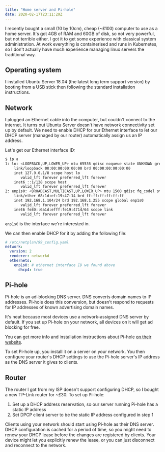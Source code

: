```yaml
---
title: "Home server and Pi-hole"
date: 2020-02-17T23:11:20Z
---
```


I recently bought a small (10 by 10cm), cheap (~£100) computer to use as a home
server. It's got 4GB of RAM and 60GB of disk, so not very powerful, but not
terrible either. I got it to get some experience with classical system
administration. At work everything is containerised and runs in Kubernetes, so I
don't actually have much experience managing linux servers the traditional way.

## Operating system

I installed Ubuntu Server 18.04 (the latest long term support version) by
booting from a USB stick then following the standard installation instructions.

## Network

I plugged an Ethernet cable into the computer, but couldn't connect to the
internet. It turns out Ubuntu Server doesn't have network connectivity set up by
default. We need to enable DHCP for our Ethernet interface to let our DHCP
server (managed by our router) automatically assign us an IP address.

Let's get our Ethernet interface ID:

```sh
$ ip a
1: lo: <LOOPBACK,UP,LOWER_UP> mtu 65536 qdisc noqueue state UNKNOWN group default qlen 1000
    link/loopback 00:00:00:00:00:00 brd 00:00:00:00:00:00
    inet 127.0.0.1/8 scope host lo
       valid_lft forever preferred_lft forever
    inet6 ::1/128 scope host
       valid_lft forever preferred_lft forever
2: enp1s0: <BROADCAST,MULTICAST,UP,LOWER_UP> mtu 1500 qdisc fq_codel state UP group default qlen 1000
    link/ether 68:1d:ef:19:47:14 brd ff:ff:ff:ff:ff:ff
    inet 192.168.1.104/24 brd 192.168.1.255 scope global enp1s0
       valid_lft forever preferred_lft forever
    inet6 fe80::6a1d:efff:fe19:4714/64 scope link
       valid_lft forever preferred_lft forever
```

`enp1s0` is the interface we're interested in.

We can then enable DHCP for it by adding the following file:

```yaml
# /etc/netplan/99_config.yaml
network:
  version: 2
  renderer: networkd
  ethernets:
    enp1s0: # ethernet interface ID we found above
      dhcp4: true
```

## Pi-hole

Pi-hole is an ad-blocking DNS server. DNS converts domain names to IP addresses.
Pi-hole does this conversion, but doesn't respond to requests for IP addresses
of known advertising domain names.

It's neat because most devices use a network-assigned DNS server by default. If
you set up Pi-hole on your network, all devices on it will get ad blocking for
free.

You can get more info and installation instructions about Pi-hole
[on their website](https://pi-hole.net/).

To set Pi-hole up, you install it on a server on your network. You then
configure your router's DHCP settings to use the Pi-hole server's IP address as
the DNS server it gives to clients.

## Router

The router I got from my ISP doesn't support configuring DHCP, so I bought a new
TP-Link router for ~£30. To set up Pi-hole:

1. Set up a DHCP address reservation, so our server running Pi-hole has a static
   IP address
2. Set DPCP client server to be the static IP address configured in step 1

Clients using your network should start using Pi-hole as their DNS server. DHCP
configuration is cached for a period of time, so you might need to renew your
DHCP lease before the changes are registered by clients. Your device might let
you explicitly renew the lease, or you can just disconnect and reconnect to the
network.
